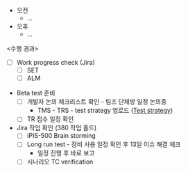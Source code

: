 - 오전
	- ...
- 오후
	- ...

<수행 경과>
- [ ] Work progress check (Jira)
	- [ ] SET
	- [ ] ALM

- Beta test 준비
	- [ ] 개발자 논의 체크리스트 확인 - 팀즈 단체방 일정 논의중
		- TMS - TRS - test strategy 업로드 ([Test strategy](https://do-intekplus.atlassian.net/wiki/x/AoCFJ?atlOrigin=eyJpIjoiNGQ0YWZkMjJiNjBlNDNmZjhiMzFiMDUzNTAyZDI3ZjgiLCJwIjoiYyJ9))
	- [ ] TR 접수 일정 확인

- Jira 작업 확인 (380 작업 홀드)
	- [ ] iPIS-500 Brain storming
	- [ ] Long run test - 장비 사용 일정 확인 후 13일 이슈 해결 체크
		- 일정 진행 후 바로 보고
	- [ ] 시나리오 TC verification
